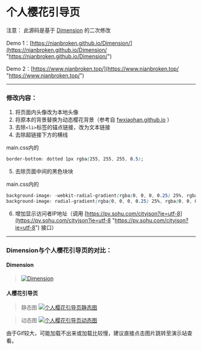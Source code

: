# 个人樱花引导页
注意：
此源码是基于 [Dimension](https://html5up.net/dimension "Dimension") 的二次修改

Demo 1：[https://nianbroken.github.io/Dimension/](https://nianbroken.github.io/Dimension/ "https://nianbroken.github.io/Dimension/")

Demo 2：[https://www.nianbroken.top/](https://www.nianbroken.top/ "https://www.nianbroken.top/")

------------
### 修改内容：
1. 将页面内头像改为本地头像
2. 将原本的背景替换为动态樱花背景（参考自 [fwxiaohan.github.io](https://github.com/fwxiaohan/fwxiaohan.github.io "fwxiaohan.github.io") ）
3. 去除`<li>`标签的锚点链接，改为文本链接
4. 去除超链接下方的横线

main.css内的
```css
border-bottom: dotted 1px rgba(255, 255, 255, 0.5);
```
5. 去除页面中间的黑色块块

main.css内的
```css
background-image: -webkit-radial-gradient(rgba(0, 0, 0, 0.25) 25%, rgba(0, 0, 0, 0) 55%);
background-image: radial-gradient(rgba(0, 0, 0, 0.25) 25%, rgba(0, 0, 0, 0) 55%);
```
6. 增加显示访问者IP地址（调用 [https://pv.sohu.com/cityjson?ie=utf-8](https://pv.sohu.com/cityjson?ie=utf-8 "https://pv.sohu.com/cityjson?ie=utf-8") 接口）

------------

### Dimension与个人樱花引导页的对比：
#### Dimension
> [![Dimension](https://pan.nianbroken.top/view.php/e2941e885d620023805e323638c2f83b.png "Dimension")](https://html5up.net/dimension "Dimension")

#### 人樱花引导页
> 静态图
[![个人樱花引导页静态图](https://pan.nianbroken.top/view.php/4196f84217fdea99e203b0f4686c3e9f.png "个人樱花引导页静态图")](https://www.nianbroken.top "个人樱花引导页静态图")

> 动态图
[![个人樱花引导页动态图](https://pan.nianbroken.top/view.php/af275eb41c85655550b4ede8b4215535.gif "个人樱花引导页动态图")](https://www.nianbroken.top "个人樱花引导页动态图")

由于Gif较大，可能加载不出来或加载比较慢，建议直接点击图片跳转至演示站查看。
